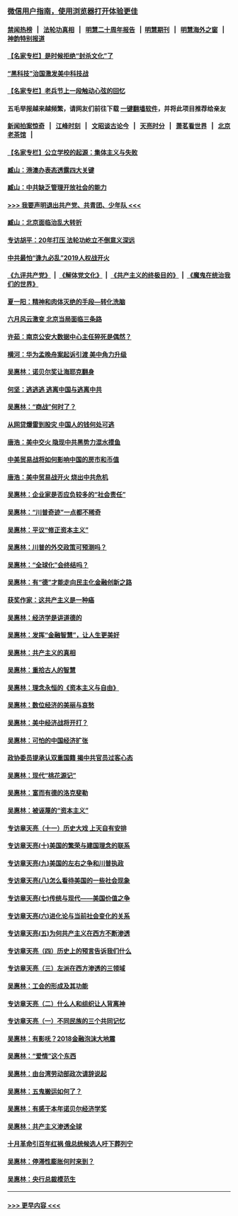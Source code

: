 ### [微信用户指南，使用浏览器打开体验更佳](https://github.com/gfw-breaker/banned-news1/blob/master/indexes/wechat-guide.md?t=0)
#### [禁闻热榜](热点新闻.md?t=0)  &nbsp;&nbsp;|&nbsp;&nbsp; [法轮功真相](https://github.com/gfw-breaker/truth/blob/master/README.md?t=0) &nbsp;&nbsp;|&nbsp;&nbsp; [明慧二十周年报告](https://github.com/gfw-breaker/mh-reports/blob/master/README.md?t=0) &nbsp;&nbsp;|&nbsp;&nbsp;[明慧期刊](https://github.com/gfw-breaker/mh-qikan) &nbsp;&nbsp;|&nbsp;&nbsp; [明慧海外之窗](https://github.com/gfw-breaker/mh-news/blob/master/README.md?t=0) &nbsp;&nbsp;|&nbsp;&nbsp; [神韵特别报道](https://github.com/gfw-breaker/mh-news/blob/master/shenyun.md?t=0)
#### [【名家专栏】是时候拒绝“封杀文化”了](../pages/nsc423/n11814093.md?t=02150555) 
#### [“黑科技”治国激发美中科技战](../pages/nsc423/n11638056.md?t=02150555) 
#### [【名家专栏】老兵节上一段触动心弦的回忆](../pages/nsc423/n11646016.md?t=02150555) 
#### 五毛举报越来越频繁，请网友们前往下载 [一键翻墙软件](https://github.com/gfw-breaker/ssr-accounts)，并将此项目推荐给亲友
#### [新闻拍案惊奇](https://github.com/gfw-breaker/banned-news1/blob/master/pages/link4.md) &nbsp;&nbsp;|&nbsp;&nbsp; [江峰时刻](https://github.com/gfw-breaker/banned-news1/blob/master/pages/link4.md) &nbsp;&nbsp;|&nbsp;&nbsp; [文昭谈古论今](https://github.com/gfw-breaker/banned-news1/blob/master/pages/link4.md) &nbsp;&nbsp;|&nbsp;&nbsp; [天亮时分](https://github.com/gfw-breaker/banned-news1/blob/master/pages/link4.md) &nbsp;&nbsp;|&nbsp;&nbsp; [萧茗看世界](https://github.com/gfw-breaker/banned-news1/blob/master/pages/link4.md) &nbsp;&nbsp;|&nbsp;&nbsp; [北京老茶馆](https://github.com/gfw-breaker/banned-news1/blob/master/pages/link4.md) &nbsp;&nbsp;|&nbsp;&nbsp; 
#### [【名家专栏】公立学校的起源：集体主义与失败](../pages/nsc423/n11601833.md?t=02150555) 
#### [臧山：港澳办表态透露四大关键](../pages/nsc423/n11421628.md?t=02150555) 
#### [臧山：中共缺乏管理开放社会的能力](../pages/nsc423/n11407457.md?t=02150555) 
#### [>>> 我要声明退出共产党、共青团、少年队 <<<](https://github.com/begood0513/goodnews/blob/master/quit/letter.md) 
#### [臧山：北京面临治乱大转折](../pages/nsc423/n11406895.md?t=02150555) 
#### [专访胡平：20年打压 法轮功屹立不倒意义深远](../pages/nsc423/n11398800.md?t=02150555) 
#### [中共最怕“逢九必乱”2019人权战开火](../pages/nsc423/n11385248.md?t=02150555) 
#### [《九评共产党》](https://github.com/begood0513/9ping.md/blob/master/README.md) &nbsp;|&nbsp; [《解体党文化》](../../../../jtdwh.md/blob/master/README.md)  &nbsp;|&nbsp; [《共产主义的终极目的》](../../../../gczydzjmd.md/blob/master/README.md) &nbsp;|&nbsp; [《魔鬼在统治我们的世界》](../../../../mgztzwmdsj.md/blob/master/README.md) 
#### [夏一阳：精神和肉体灭绝的手段—转化洗脑](../pages/nsc423/n11368250.md?t=02150555) 
#### [六月风云激变 北京当局面临三条路](../pages/nsc423/n11313668.md?t=02150555) 
#### [许茹：南京公安大数据中心主任猝死是偶然？](../pages/nsc423/n11064744.md?t=02150555) 
#### [横河：华为孟晚舟案起诉引渡 美中角力升级](../pages/nsc423/n11027230.md?t=02150555) 
#### [吴惠林：诺贝尔奖让海耶克翻身](../pages/nsc423/n10890049.md?t=02150555) 
#### [何坚：逃逃逃 逃离中国与逃离中共](../pages/nsc423/n10592891.md?t=02150555) 
#### [吴惠林：“商战”何时了？](../pages/nsc423/n10573558.md?t=02150555) 
#### [从网贷爆雷到股灾 中国人的钱何处可逃](../pages/nsc423/n10572800.md?t=02150555) 
#### [唐浩：美中交火 隐现中共黑势力混水摸鱼](../pages/nsc423/n10544040.md?t=02150555) 
#### [中美贸易战将如何影响中国的房市和币值](../pages/nsc423/n10543697.md?t=02150555) 
#### [唐浩：美中贸易战开火 烧出中共危机](../pages/nsc423/n10540126.md?t=02150555) 
#### [吴惠林：企业家是否应负较多的“社会责任”](../pages/nsc423/n10535022.md?t=02150555) 
#### [吴惠林：“川普奇迹”一点都不稀奇](../pages/nsc423/n10512808.md?t=02150555) 
#### [吴惠林：平议“修正资本主义”](../pages/nsc423/n10495724.md?t=02150555) 
#### [吴惠林：川普的外交政策可预测吗？](../pages/nsc423/n10462387.md?t=02150555) 
#### [吴惠林：“全球化”会终结吗？](../pages/nsc423/n10452838.md?t=02150555) 
#### [吴惠林：有“德”才能走向民主化金融创新之路](../pages/nsc423/n10432292.md?t=02150555) 
#### [获奖作家：这共产主义是一种癌](../pages/nsc423/n10431541.md?t=02150555) 
#### [吴惠林：经济学是讲道德的](../pages/nsc423/n10398014.md?t=02150555) 
#### [吴惠林：发挥“金融智慧”，让人生更美好](../pages/nsc423/n10375019.md?t=02150555) 
#### [吴惠林：共产主义的真相](../pages/nsc423/n10351394.md?t=02150555) 
#### [吴惠林：重拾古人的智慧](../pages/nsc423/n10337691.md?t=02150555) 
#### [吴惠林：理念永恒的《资本主义与自由》](../pages/nsc423/n10316274.md?t=02150555) 
#### [吴惠林：数位经济的美丽与哀愁](../pages/nsc423/n10292946.md?t=02150555) 
#### [吴惠林：美中经济战将开打？](../pages/nsc423/n10258825.md?t=02150555) 
#### [吴惠林：可怕的中国经济扩张](../pages/nsc423/n10219147.md?t=02150555) 
#### [政协委员提承认双重国籍 揭中共官员过客心态](../pages/nsc423/n10208809.md?t=02150555) 
#### [吴惠林：现代“桃花源记”](../pages/nsc423/n10185234.md?t=02150555) 
#### [吴惠林：富而有德的洛克斐勒](../pages/nsc423/n10142264.md?t=02150555) 
#### [吴惠林：被诬蔑的“资本主义”](../pages/nsc423/n10124816.md?t=02150555) 
#### [专访章天亮（十一）历史大戏 上天自有安排](../pages/nsc423/n10094905.md?t=02150555) 
#### [专访章天亮(十)美国的繁荣与建国理念的联系](../pages/nsc423/n10094899.md?t=02150555) 
#### [专访章天亮(九)美国的左右之争和川普执政](../pages/nsc423/n10094889.md?t=02150555) 
#### [专访章天亮(八)怎么看待美国的一些社会现象](../pages/nsc423/n10094857.md?t=02150555) 
#### [专访章天亮(七)传统与现代——美国价值之争](../pages/nsc423/n10093140.md?t=02150555) 
#### [专访章天亮(六)进化论与当前社会变化的关系](../pages/nsc423/n10092036.md?t=02150555) 
#### [专访章天亮(五)为何共产主义在西方不断渗透](../pages/nsc423/n10083620.md?t=02150555) 
#### [专访章天亮（四）历史上的预言告诉我们什么](../pages/nsc423/n10083606.md?t=02150555) 
#### [专访章天亮（三）左派在西方渗透的三领域](../pages/nsc423/n10081115.md?t=02150555) 
#### [吴惠林：工会的形成及其功能](../pages/nsc423/n10080633.md?t=02150555) 
#### [专访章天亮（二）什么人和组织让人背离神](../pages/nsc423/n10076637.md?t=02150555) 
#### [专访章天亮（一）不同民族的三个共同记忆](../pages/nsc423/n10074188.md?t=02150555) 
#### [吴惠林：有影呒？2018金融泡沫大地震](../pages/nsc423/n10040534.md?t=02150555) 
#### [吴惠林：“爱情”这个东西](../pages/nsc423/n10019423.md?t=02150555) 
#### [吴惠林：由台湾劳动部政次请辞说起](../pages/nsc423/n9979679.md?t=02150555) 
#### [吴惠林：五鬼搬运如何了？](../pages/nsc423/n9925338.md?t=02150555) 
#### [吴惠林：有感于本年诺贝尔经济学奖](../pages/nsc423/n9871883.md?t=02150555) 
#### [吴惠林：共产主义渗透全球](../pages/nsc423/n9812748.md?t=02150555) 
#### [十月革命引百年红祸 俄总统候选人吁下葬列宁](../pages/nsc423/n9810182.md?t=02150555) 
#### [吴惠林：停滞性膨胀何时来到？](../pages/nsc423/n9764136.md?t=02150555) 
#### [吴惠林：央行总裁模范生](../pages/nsc423/n9728134.md?t=02150555) 

----
#### [ >>> 更早内容 <<< ](../indexes/nsc423-earlier.md)
